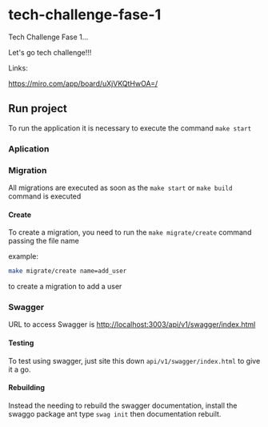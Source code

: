 # tech-challenge-fase-1

Tech Challenge Fase 1...

Let's go tech challenge!!!

Links:

<https://miro.com/app/board/uXjVKQtHwOA=/>

## Run project

To run the application it is necessary to execute the command `make start`

### Aplication

### Migration

All migrations are executed as soon as the `make start` or `make build` command is executed

#### Create

To create a migration, you need to run the `make migrate/create` command passing the file name

example:

```bash
make migrate/create name=add_user
```

to create a migration to add a user

### Swagger

URL to access Swagger is <http://localhost:3003/api/v1/swagger/index.html>

#### Testing

To test using swagger, just site this down `api/v1/swagger/index.html` to give it a go.

#### Rebuilding

Instead the needing to rebuild the swagger documentation, install the swaggo package ant type `swag init` then documentation rebuilt.
